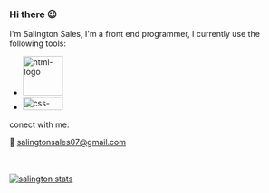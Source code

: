 ### Hi there :wink:

I'm Salington Sales, I'm a front end programmer, I currently use the following tools:

 - <img src= "https://img.shields.io/badge/HTML5-E34F26?style=for-the-badge&logo=html5&logoColor=white" alt="html-logo" width="70px"/>
 
 - <img src= "https://img.shields.io/badge/CSS3-1572B6?style=for-the-badge&logo=css3&logoColor=white" alt="css-logo" width="70px" height="23px"/>


 conect with me:

 
:email: salingtonsales07@gmail.com
<br>
<br>
<br>


 
[![salington stats](https://github-readme-stats.vercel.app/api?username=salingtonsales)](https://github.com/anuraghazra/github-readme-stats)



 
